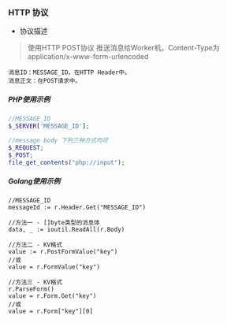 ### HTTP 协议

- 协议描述

> 使用HTTP POST协议 推送消息给Worker机。Content-Type为application/x-www-form-urlencoded

```
消息ID：MESSAGE_ID，在HTTP Header中。
消息正文：在POST请求中。
```

##### PHP使用示例

```php
//MESSAGE_ID
$_SERVER['MESSAGE_ID'];

//message body 下列三种方式均可
$_REQUEST;
$_POST;
file_get_contents("php://input");
```

##### Golang使用示例

```golang
//MESSAGE_ID
messageId := r.Header.Get("MESSAGE_ID")

//方法一 - []byte类型的消息体
data, _ := ioutil.ReadAll(r.Body)

//方法二 - KV格式
value := r.PostFormValue("key")
//或
value = r.FormValue("key")

//方法三 - KV格式
r.ParseForm()
value = r.Form.Get("key")
//或
value = r.Form["key"][0]
```